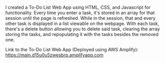 I created a To-Do List Web App using HTML, CSS, and Javascript for functionality. Every time you enter a task, it's stored in an array for that session until the page is refreshed. While in the session, that and every other task is displayed in a list viewable on the webpage. With each task, there's a delete button allowing you to delete said task, clearing the array storing the tasks, and repopulating it with the tasks besides the removed one.

Link to the To-Do List Web App (Deployed using AWS Amplify):
https://main.d15u0u5zwesbrp.amplifyapp.com
